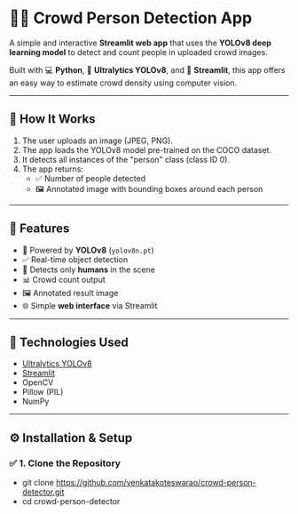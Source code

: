 # 🚶‍♂️ Crowd Person Detection App

A simple and interactive **Streamlit web app** that uses the **YOLOv8 deep learning model** to detect and count people in uploaded crowd images.

Built with 💻 **Python**, 🧠 **Ultralytics YOLOv8**, and 🎨 **Streamlit**, this app offers an easy way to estimate crowd density using computer vision.

---

## 📸 How It Works

1. The user uploads an image (JPEG, PNG).
2. The app loads the YOLOv8 model pre-trained on the COCO dataset.
3. It detects all instances of the "person" class (class ID 0).
4. The app returns:
   - ✅ Number of people detected
   - 🖼 Annotated image with bounding boxes around each person

---

## 🌟 Features

- 🧠 Powered by **YOLOv8** (`yolov8n.pt`)
- ✅ Real-time object detection
- 🎯 Detects only **humans** in the scene
- 📊 Crowd count output
- 🖼 Annotated result image
- 🌐 Simple **web interface** via Streamlit

---

## 🧰 Technologies Used

- [Ultralytics YOLOv8](https://github.com/ultralytics/ultralytics)
- [Streamlit](https://streamlit.io/)
- OpenCV
- Pillow (PIL)
- NumPy

---

## ⚙️ Installation & Setup

### ✅ 1. Clone the Repository

- git clone https://github.com/venkatakoteswarao/crowd-person-detector.git
- cd crowd-person-detector
